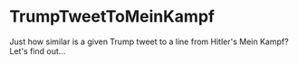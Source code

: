 # TrumpTweetToMeinKampf
Just how similar is a given Trump tweet to a line from Hitler's Mein Kampf? Let's find out...
